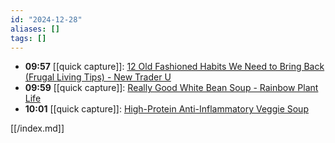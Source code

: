 ```yaml
---
id: "2024-12-28"
aliases: []
tags: []
---
```


- **09:57** [[quick capture]]:  [12 Old Fashioned Habits We Need to Bring Back (Frugal Living Tips) - New Trader U](https://www.newtraderu.com/2024/12/24/12-old-fashioned-habits-we-need-to-bring-back-frugal-living-tips/)
- **09:59** [[quick capture]]:  [Really Good White Bean Soup - Rainbow Plant Life](https://rainbowplantlife.com/white-bean-soup/)
- **10:01** [[quick capture]]:  [High-Protein Anti-Inflammatory Veggie Soup](https://www.eatingwell.com/lentil-sweet-potato-soup-8742273)

[[/index.md]]
